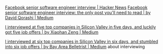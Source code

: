 
[Facebook senior software engineer interview | Hacker News](https://news.ycombinator.com/item?id=25658098)
[Facebook senior software engineer interview: the only post you'll need to read | by David Qorashi | Medium](https://daqo.medium.com/facebook-senior-software-engineer-interview-the-only-post-youll-need-to-read-e4604ff2336d)

[I interviewed at five top companies in Silicon Valley in five days, and luckily got five job offers | by Xiaohan Zeng | Medium](https://medium.com/@XiaohanZeng/i-interviewed-at-five-top-companies-in-silicon-valley-in-five-days-and-luckily-got-five-job-offers-25178cf74e0f)

[I interviewed at six top companies in Silicon Valley in six days, and stumbled into six job offers | by Bay Area Belletrist | Medium](https://bayareabelletrist.medium.com/i-interviewed-at-six-top-companies-in-silicon-valley-in-six-days-and-stumbled-into-six-job-offers-fe9cc7bbc996)
about interviewing 
